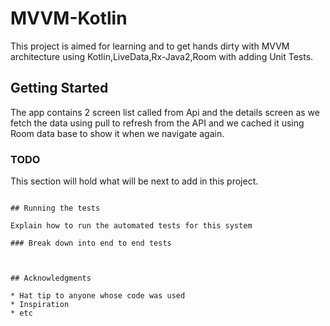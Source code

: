 # MVVM-Kotlin

This project is aimed for learning and to get hands dirty with MVVM architecture using Kotlin,LiveData,Rx-Java2,Room with adding Unit Tests.

## Getting Started
The app contains 2 screen list called from Api and the details screen as we fetch the data using pull to refresh from the API
and we cached it using Room data base to show it when we navigate again.

### TODO

This section will hold what will be next to add in this project.
```

## Running the tests

Explain how to run the automated tests for this system

### Break down into end to end tests



## Acknowledgments

* Hat tip to anyone whose code was used
* Inspiration
* etc
